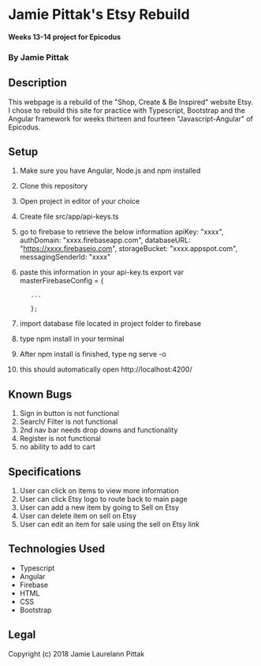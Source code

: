 # Jamie Pittak's Etsy Rebuild
#### Weeks 13-14 project for Epicodus

### By Jamie Pittak

## Description
This webpage is a rebuild of the "Shop, Create & Be  Inspired" website Etsy. I chose to rebuild this site for practice with Typescript, Bootstrap and the Angular framework for weeks thirteen and fourteen "Javascript-Angular" of Epicodus.

## Setup
1. Make sure you have Angular, Node.js and npm installed
2. Clone this repository
3. Open project in editor of your choice
4. Create file src/app/api-keys.ts
5. go to firebase to retrieve the below information
          apiKey: "xxxx",
          authDomain: "xxxx.firebaseapp.com",
          databaseURL: "https://xxxx.firebaseio.com",
          storageBucket: "xxxx.appspot.com",
          messagingSenderId: "xxxx"
6. paste this information in your api-key.ts
          export var masterFirebaseConfig = {

          ...

          };
7. import database file located in project folder to firebase
8. type npm install in your terminal
9. After npm install is finished, type ng serve -o
10. this should automatically open http://localhost:4200/

## Known Bugs
1. Sign in button is not functional
2. Search/ Filter is not functional
3. 2nd nav bar needs drop downs and functionality
4. Register is not functional
5. no ability to add to cart

## Specifications
1. User can click on items to view more information
2. User can click Etsy logo to route back to main page
3. User can add a new item by going to Sell on Etsy
4. User can delete item on sell on Etsy
5. User can edit an item for sale using the sell on Etsy link

## Technologies Used
* Typescript
* Angular
* Firebase
* HTML
* CSS
* Bootstrap

## Legal
Copyright (c) 2018 Jamie Laurelann Pittak

